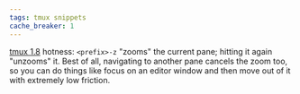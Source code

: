 ```yaml
---
tags: tmux snippets
cache_breaker: 1
---
```


[tmux 1.8](/wiki/tmux_1.8) hotness: `<prefix>-z` "zooms" the current pane; hitting it again "unzooms" it. Best of all, navigating to another pane cancels the zoom too, so you can do things like focus on an editor window and then move out of it with extremely low friction.
